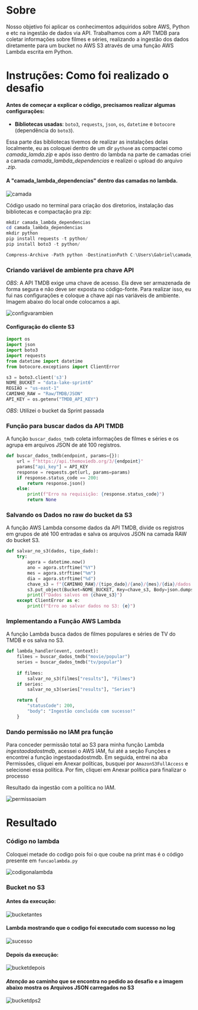 # Sobre

Nosso objetivo foi aplicar os conhecimentos adquiridos sobre AWS, Python e etc na ingestão de dados via API. Trabalhamos com a API TMDB para coletar informações sobre filmes e séries, realizando a ingestão dos dados diretamente para um bucket no AWS S3 através de uma função AWS Lambda escrita em Python.

# Instruções: Como foi realizado o desafio

#### Antes de começar a explicar o código, precisamos realizar algumas configurações:

- **Bibliotecas usadas**: `boto3`, `requests`, `json`, `os`, `datetime` e `botocore` (dependência do `boto3`).


Essa parte das bibliotecas tivemos de realizar as instalações delas localmente, eu as coloquei dentro de um dir `python`e as compactei como  *camada_lamda.zip* e após isso dentro do lambda na parte de camadas criei a camada *camada_lambda_dependencias* e realizei o upload do arquivo *.zip*. 

#### A "camada_lambda_dependencias" dentro das camadas no lambda.
![camada](../Evidencias/evidenciadesafio/camadacriadanascamadas.png)

Código usado no terminal para criação dos diretorios, instalação das bibliotecas e compactação pra zip:

``` powershell
mkdir camada_lambda_dependencias
cd camada_lambda_dependencias
mkdir python
pip install requests -t python/
pip install boto3 -t python/

Compress-Archive -Path python -DestinationPath C:\Users\Gabriel\camada_lambda_dependencias.zip
```

### Criando variável de ambiente pra chave API

*OBS*: A API TMDB exige uma chave de acesso. Ela deve ser armazenada de forma segura e não deve ser exposta no código-fonte. Para realizar isso, eu fui nas configurações e coloque a chave api nas variáveis de ambiente. Imagem abaixo do local onde colocamos a api.

![configvarambien](../Evidencias/evidenciadesafio/variaveldemabienet.png)


#### Configuração do cliente S3

```python
import os
import json
import boto3
import requests
from datetime import datetime
from botocore.exceptions import ClientError

s3 = boto3.client('s3')
NOME_BUCKET = "data-lake-sprint6"
REGIAO = "us-east-1"
CAMINHO_RAW = "Raw/TMDB/JSON"
API_KEY = os.getenv("TMDB_API_KEY")  
```

*OBS*: Utilizei o bucket da Sprint passada

<p>

### Função para buscar dados da API TMDB

A função `buscar_dados_tmdb` coleta informações de filmes e séries e os agrupa em arquivos JSON de até 100 registros.

```python
def buscar_dados_tmdb(endpoint, params={}):
    url = f"https://api.themoviedb.org/3/{endpoint}"
    params["api_key"] = API_KEY
    response = requests.get(url, params=params)
    if response.status_code == 200:
        return response.json()
    else:
        print(f"Erro na requisição: {response.status_code}")
        return None
```


### Salvando os Dados no raw do bucket da S3

A função AWS Lambda consome dados da API TMDB, divide os registros em grupos de até 100 entradas e salva os arquivos JSON na camada RAW do bucket S3.

```python
def salvar_no_s3(dados, tipo_dado):
    try:
        agora = datetime.now()
        ano = agora.strftime("%Y")
        mes = agora.strftime("%m")
        dia = agora.strftime("%d")
        chave_s3 = f"{CAMINHO_RAW}/{tipo_dado}/{ano}/{mes}/{dia}/dados.json"
        s3.put_object(Bucket=NOME_BUCKET, Key=chave_s3, Body=json.dumps(dados))
        print(f"Dados salvos em {chave_s3}")
    except ClientError as e:
        print(f"Erro ao salvar dados no S3: {e}")
```

### Implementando a Função AWS Lambda

A função Lambda busca dados de filmes populares e séries de TV do TMDB e os salva no S3.

```python
def lambda_handler(event, context):
    filmes = buscar_dados_tmdb("movie/popular")
    series = buscar_dados_tmdb("tv/popular")
    
    if filmes:
        salvar_no_s3(filmes["results"], "Filmes")
    if series:
        salvar_no_s3(series["results"], "Series")

    return {
        "statusCode": 200,
        "body": "Ingestão concluída com sucesso!"
    }
```

### Dando permissão no IAM pra função

Para conceder permissão total ao S3 para minha função Lambda *ingestaodadostmdb*, acessei o AWS IAM, fui até a seção Funções e encontrei a função ingestaodadostmdb. Em seguida, entrei na aba Permissões, cliquei em Anexar políticas, busquei por `AmazonS3FullAccess` e selecionei essa política. Por fim, cliquei em Anexar política para finalizar o processo

Resultado da ingestão com a politica no IAM.


![permissaoiam](../Evidencias/evidenciadesafio/dandopermissoesprafunção.png)


# Resultado

### Código no lambda

Coloquei metade do codigo pois foi o que coube na print mas é o código presente em `funcaolambda.py`

![codigonalambda](../Evidencias/evidenciadesafio/codigonolambda.png)

### Bucket no S3

#### Antes da execução:
![bucketantes](../Evidencias/evidenciadesafio/bucketantesdaexec.png)


#### Lambda mostrando que o codigo foi executado com sucesso no log

![sucesso](../Evidencias/evidenciadesafio/executadocmsucesso.png)

#### Depois da execução:
![bucketdepois](../Evidencias/evidenciadesafio/s3posexece1.png)

#### *Atenção* ao caminho que se encontra no pedido ao desafio e a imagem abaixo mostra os Arquivos JSON carregados no S3

![bucketdps2](../Evidencias/evidenciadesafio/s4posexece2.png)


